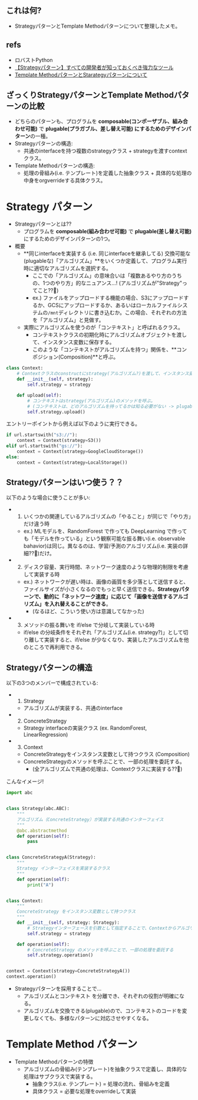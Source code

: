 ## これは何?

- StrategyパターンとTemplate Methodパターンについて整理したメモ。

## refs

- ロバストPython
- [【Strategyパターン】すべての開発者が知っておくべき強力なツール](https://qiita.com/hankehly/items/1848f2fd8e09812d1aaf)
- [Template MethodパターンとStarategyパターンについて](https://bmf-tech.com/posts/Template%20Method%E3%83%91%E3%82%BF%E3%83%BC%E3%83%B3%E3%81%A8Starategy%E3%83%91%E3%82%BF%E3%83%BC%E3%83%B3%E3%81%AB%E3%81%A4%E3%81%84%E3%81%A6#:~:text=b.Play()%20%7D-,Strategy%E3%83%91%E3%82%BF%E3%83%BC%E3%83%B3%E3%81%A8%E3%81%AF,%E4%BB%96%E3%81%8C%E5%8F%AF%E5%A4%89%E3%81%A8%E3%81%84%E3%81%A3%E3%81%9F%E3%82%A4%E3%83%A1%E3%83%BC%E3%82%B8%E3%80%82)


## ざっくりStrategyパターンとTemplate Methodパターンの比較

- どちらのパターンも、プログラムを **composable(コンポーザブル、組み合わせ可能)** で **plugable(プラガブル、差し替え可能) にするためのデザインパターン**の一種。
- Strategyパターンの構造:
  - 共通のinterfaceを持つ複数のstrategyクラス + strategyを渡すcontextクラス。
- Template Methodパターンの構造:
  - 処理の骨組み(i.e. テンプレート)を定義した抽象クラス + 具体的な処理の中身をorgverrideする具体クラス。

# Strategy パターン

- Strategyパターンとは??
  - プログラムを **composable(組み合わせ可能)** で **plugable(差し替え可能)** にするためのデザインパターンの1つ。
- 概要
  - **同じinterfaceを実装する (i.e. 同じinterfaceを継承してる) 交換可能な(plugableな)「アルゴリズム」**をいくつか定義して、プログラム実行時に適切なアルゴリズムを選択する。
    - ここでの「アルゴリズム」の意味合いは「複数あるやり方のうちの、1つのやり方」的なニュアンス...! (アルゴリズムが"Strategy"ってこと??:thinking:)
    - ex.) ファイルをアップロードする機能の場合、S3にアップロードするか、GCSにアップロードするか、あるいはローカルファイルシステムの`/mnt`ディレクトリに書き込むか。この場合、それぞれの方法を「アルゴリズム」と見做す。
  - 実際にアルゴリズムを使うのが「コンテキスト」と呼ばれるクラス。
    - コンテキストクラスの初期化時にアルゴリズムオブジェクトを渡して、インスタンス変数に保存する。
    - このような「コンテキストがアルゴリズムを持つ」関係を、**コンポジション(Composition)**と呼ぶ。

```python:context.py
class Context:
    # Contextクラスのconstructにstrategy(アルゴリズム?)を渡して、インスタンス変数に保存
    def __init__(self, strategy):
        self.strategy = strategy

    def upload(self):
        # コンテキストはstrategy(アルゴリズム)のメソッドを呼ぶ。
        # (コンテキストは、どのアルゴリズムを持ってるかは知る必要がない -> plugable!!)
        self.strategy.upload()
```

エントリーポイントから例えば以下のように実行できる。

```python:app.py
if url.startswith("s3://"):
    context = Context(strategy=S3())
elif url.startswith("gs://"):
    context = Context(strategy=GoogleCloudStorage())
else:
    context = Context(strategy=LocalStorage())
```

## Strategyパターンはいつ使う？？

以下のような場合に使うことが多い:

- 1. いくつかの関連しているアルゴリズムの「やること」が同じで「やり方」だけ違う時
  - ex.) MLモデルを、RandomForest で作っても DeepLearning で作っても「モデルを作っている」という観察可能な振る舞い(i.e. observable bahavior)は同じ。異なるのは、学習/予測のアルゴリズム(i.e. 実装の詳細??:thinking:)だけ。
- 2. ディスク容量、実行時間、ネットワーク速度のような物理的制限を考慮して実装する時
  - ex.) ネットワークが遅い時は、画像の画質を多少落として送信すると、ファイルサイズが小さくなるのでもっと早く送信できる。**Strategyパターンで、動的に「ネットワーク速度」に応じて「画像を送信するアルゴリズム」を入れ替えることができる**。
    - (なるほど、こういう使い方は意識してなかった)
- 3. メソッドの振る舞いを if/else で分岐して実装している時
  - if/else の分岐条件をそれぞれ「アルゴリズム(i.e. strategy?)」として切り離して実装すると、if/else が少なくなり、実装したアルゴリズムを他のところで再利用できる。

## Strategyパターンの構造

以下の3つのメンバーで構成されている:

- 1. Strategy
  - アルゴリズムが実装する、共通のinterface
- 2. ConcreteStrategy
  - Strategy interfaceの実装クラス (ex. RandomForest, LinearRegression)
- 3. Context
  - ConcreteStrategyをインスタンス変数として持つクラス (Composition)
  - ConcreteStrategyのメソッドを呼ぶことで、一部の処理を委託する。
    - (全アルゴリズムで共通の処理は、Contextクラスに実装する??:thinking:)


こんなイメージ!

```python
import abc


class Strategy(abc.ABC):
    """
    アルゴリズム（ConcreteStrategy）が実装する共通のインターフェイス
    """
    @abc.abstractmethod
    def operation(self):
        pass


class ConcreteStrategyA(Strategy):
    """
    Strategy インターフェイスを実装するクラス
    """
    def operation(self):
        print("A")


class Context:
    """
    ConcreteStrategy をインスタンス変数として持つクラス
    """
    def __init__(self, strategy: Strategy):
        # Strategyインターフェースを引数として指定することで、Contextからアルゴリズムの実装の詳細を隠蔽している。後からアルゴリズムが増えてもContextのコードを修正する必要はない。
        self.strategy = strategy

    def operation(self):
        # ConcreteStrategy のメソッドを呼ぶことで、一部の処理を委託する
        self.strategy.operation()


context = Context(strategy=ConcreteStrategyA())
context.operation()
```

- Strategyパターンを採用することで...
  - アルゴリズムとコンテキスト を分離でき、それぞれの役割が明確になる。
  - アルゴリズムを交換できる(plugable)ので、コンテキストのコードを変更しなくても、多様なパターンに対応させやすくなる。

# Template Method パターン

- Template Methodパターンの特徴
  - アルゴリズムの骨組み(テンプレート)を抽象クラスで定義し、具体的な処理はサブクラスで実装する。
    - 抽象クラス(i.e. テンプレート) = 処理の流れ、骨組みを定義
    - 具体クラス = 必要な処理をoverrideして実装
